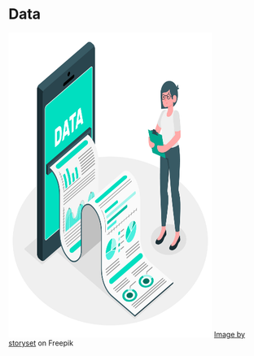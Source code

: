 # Data

<img src="https://github.com/team-12-csc-510/hw1/blob/main/assets/images/data.jpg" height="600" width="400"/>
<a href="https://www.freepik.com/free-vector/data-report-illustration-concept_6195527.htm#query=data&position=3&from_view=search">Image by storyset</a> on Freepik
